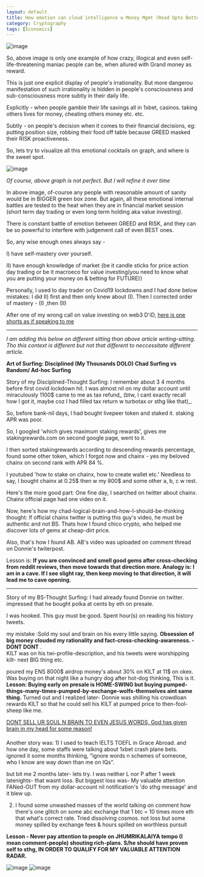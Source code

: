 ```yaml
---
layout: default
title: How emotion can cloud intelligence w Money Mgmt (Read Upto Bottom)..
category: Cryptography
tags: [Economics]
---
```

![image](https://github.com/sbibek086/write-the-docs/assets/11883023/0fa3c7e1-b35a-4a95-991e-9a69a9604653)

So, above image is only one example of how crazy, illogical and even self-life-threatening maniac people can be, when allured with Grand money as reward.

This is just one explicit display of people's irrationality. But more dangerou manifestation of such irrationality is hidden in people's consciousness and sub-consciousness more subtly in their daily life. 

Explicitly - when people gamble their life savings all in 1xbet, casinos. taking others lives for money, cheating others money etc. etc.

Subtly - on people's decision when it comes to their financial decisions, 
                    eg: putting position size, robbing their food off table because GREED masked their RISK proactiveness.

So, lets try to visualize all this emotional cocktails on graph, and where is the sweet spot.

![image](https://github.com/sbibek086/write-the-docs/assets/11883023/7e672caa-4866-4f87-a40c-2f305d3fd7a7)

_Of course, above graph is not perfect. But I will refine it over time_

In above image, of-course any people with reasonable amount of sanity would be in BIGGER green box zone.
But again, all these emotional internal battles are tested to the heat when they are in financial market session (short term day trading or even long term holding aka value investing).

There is constant battle of emotion between GREED and RISK, and they can be so powerful to interfere with judgement call of even BEST ones.

So, any wise enough ones always say -

I) have self-mastery over yourself.

II) have enough knowledge of market {be it candle sticks for price action day trading or be it macroeco for value investing(you need to know what you are putting your money on & betting for FUTURE)}

Personally, I used to day trader on Covid19 lockdowns and 
I had done below mistakes:
I did II) first and then only knew about (I). 
Then I corrected order of mastery - (I) ,then (II)

After one of my wrong call on value investing on web3 D'iD, 
[here is one shorts as if speaking to me](https://www.youtube.com/shorts/nQyqvOvLuHM)

---
_I am adding this below on different sitting than above article writing-sitting. Tho this context is different but not that different to neccessitate different article._

**Art of Surfing: Disciplined (My Thousands DOLO) Chad Surfing vs Random/ Ad-hoc Surfing**

Story of my Disciplined-Thought Surfing: I remember about 3 4 months before first covid lockdown hit. I was almost nil on my dollar account until miraculously 1100$ came to me as tax refund_ (btw, I cant exactly recall how I got it, maybe coz I had filled tax return w turbotax or sthg like that)_.

So, before bank-nil days, I had bought livepeer token and staked it. staking APR was poor. 

So, I googled 'which gives maximum staking rewards', gives me stakingrewards.com on second google page, went to it. 

I then sorted stakingrewards according to descending rewards percentage, found some other token, which I forgot now and chainx - yes my beloved chainx on second rank with APR 84 %.

I youtubed 'how to stake on chainx, how to create wallet etc.' Needless to say, I bought chainx at 0.25$ then w my 800$ and some other a, b, c w rest.

Here's the more good part: One fine day, I searched on twitter about chainx. Chainx official page had one video on it.

Now, here's how my chad-logical-brain-and-how-I-should-be-thinking thought: If official chainx twitter is putting this guy's video, he must be authentic and not BS. Thats how I found chico crypto, who helped me discover lots of gems at cheap-dirt price.

Also, that's how I found AB. AB's video was uploaded on comment thread on Donnie's twiterpost.

Lesson is: **If you are convinced and smell good gems after cross-checking from reddit reviews, then move towards that direction more. Analogy is: I am in a cave. If I see slight ray, then keep moving to that direction, it will lead me to cave opening.**

---
Story of my BS-Thought Surfing: I had already found Donnie on twitter. impressed that he bought polka at cents by eth on presale. 

I was hooked. This guy must be good. Spent hour(s) on reading his history tweets. 

my mistake :Sold my soul and brain on his every little saying. **Obsession of big money clouded my rationality and fact-cross-checking-awareness. - DONT DONT** .  
KILT was on his twi-profile-description, and his tweets were worshipping kilt- next BIG thing etc. 

poured my ENS 8000$ airdrop money's about 30% on KILT at 11$ on okex. Was buying on that night like a hungry dog after hot-dog thinking, This is it. 
**Lesson: Buying early on presale is HOME-SWING but buying pumped-things-many-times-pumped-by-exchange-wolfs-themselves aint same thing.**
Turned out and I realized later- Donnie was shilling his crowdloan rewards KILT so that he could sell his KILT at pumped price to then-fool-sheep like me.

[DONT SELL UR SOUL N BRAIN TO EVEN JESUS WORDS, God has given brain in my head for some reason!](https://www.youtube.com/shorts/nQyqvOvLuHM)

####
Another story was: 1) I used to teach IELTS TOEFL in Grace Abroad. and how one day, some staffs were talking about 1xbet crash plane bets. ignored it some months thinking, "ignore words n schemes of someone, who I know are way down than me on IQs". 

but bit me 2 months later- lets try. I was neither L nor P after 1 week latenights- that wasnt loss. But biggest loss was- My valuable attention FANed-OUT from my dollar-account nil notification's 'do sthg message' and it blew up.

2) I found some unwashed masses of the world talking on comment how there's one glitch on some abc exchange that 1 btc = 10 times more eth that what's correct rate. Tried dissolving cosmos. not loss but some money spilled by exchange fees & hours spilled on worthless pursuit

**Lesson - Never pay attention to people on JHUMRIKALAIYA tempo (I mean comment-people) shouting rich-plans. S/he should have proven self to sthg, IN ORDER TO QUALIFY FOR MY VALUABLE ATTENTION RADAR.**

![image](https://github.com/sbibek086/write-the-docs/assets/11883023/c4d08664-a702-417c-b8b9-a1c170fdcaf9)
![image](https://github.com/sbibek086/write-the-docs/assets/11883023/cea862d1-9432-4cd3-8bb6-43a6b493e74f)








